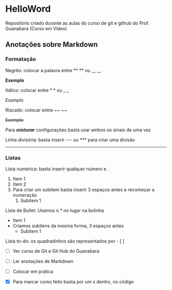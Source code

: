 # HelloWord
Repositório criado durante as aulas do curso de git e github do Prof. Guanabara (Curso em Vídeo)

## Anotações sobre Markdown

### Formatação

Negrito: colocar a palavra entre ** ** ou __ __

**Exemplo**

Itálico: colocar entre * * ou _ _

_Exemplo_

Riscado: colocar entre ~~ ~~

~~Exemplo~~

Para __*misturar*__ configurações basta usar ambos os sinais de uma vez

Linha divisória: basta inserir --- ou *** para criar uma divisão
***

### Listas

Lista numérica: basta inserir qualquer número e .

1. Item 1
2. Item 2
3. Para criar um subitem basta inserir 3 espaços antes e recomeçar a numeração
   1. Subitem 1

Lista de Bullet: Usamos o * no lugar na bolinha

* Item 1
* Criamos subitens da mesma forma, 3 espaços antes
   * Subitem 1

Lista to-do: os quadradinhos são representados por - [ ]

- [ ] Ver curso de Git e Git Hub do Guanabara
- [ ] Ler anotações de Markdown
- [ ] Colocar em prática
- [x] Para marcar como feito basta por um x dentro, no código



